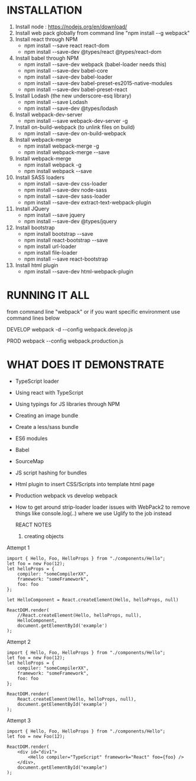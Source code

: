 # INSTALLATION

1. Install node : https://nodejs.org/en/download/
2. Install web pack globally from command line "npm install --g webpack"
3. Install react through NPM
	- npm install --save react react-dom 
	- npm install --save-dev @types/react @types/react-dom
4. Install babel through NPM
	- npm install --save-dev webpack (babel-loader needs this)
	- npm install --save-dev babel-core
	- npm install --save-dev babel-loader
	- npm install --save-dev babel-preset-es2015-native-modules
	- npm install --save-dev babel-preset-react
5. Install Lodash (the new underscore-esq library)
	- npm install --save Lodash
	- npm install --save-dev @types/lodash
6. Install webpack-dev-server 
	- npm install --save webpack-dev-server  -g
7. Install on-build-webpack (to unlink files on build)
	- npm install --save-dev on-build-webpack
8. Install webpack-merge 
    - npm install webpack-merge -g
	- npm install webpack-merge --save
9. Install webpack-merge 
    - npm install webpack -g
	- npm install webpack --save		
10. Install SASS loaders
    - npm install --save-dev css-loader
    - npm install --save-dev node-sass	
    - npm install --save-dev sass-loader	
	- npm install --save-dev extract-text-webpack-plugin
11. Install JQuery
    - npm install --save jquery 
	- npm install --save-dev @types/jquery 
12. Install bootstrap
    - npm install bootstrap --save
	- npm install react-bootstrap --save
	- npm install url-loader
	- npm install file-loader
	- npm install --save react-bootstrap
13. Install html plugin
    - npm install --save-dev html-webpack-plugin



# RUNNING IT ALL

from command line "webpack" or if you want specific environment use command lines below

DEVELOP
webpack -d --config webpack.develop.js

PROD
webpack --config webpack.production.js







# WHAT DOES IT DEMONSTRATE

- TypeScript loader
- Using react with TypeScript
- Using typings for JS libraries through NPM
- Creating an image bundle
- Create a less/sass bundle
- ES6 modules
- Babel
- SourceMap
- JS script hashing for bundles
- Html plugin to insert CSS/Scripts into template html page
- Production webpack vs develop webpack
- How to get around strip-loader loader issues with WebPack2 to remove things like console.log(..)
  where we use Uglify to the job instead


  REACT NOTES

  1. creating objects

Attempt 1

	import { Hello, Foo, HelloProps } from "./components/Hello";
	let foo = new Foo(12);
	let helloProps = {
		compiler: "someCompilerXX",
		framework: "someFramework",
		foo: foo
	};

	let HelloComponent = React.createElement(Hello, helloProps, null)

	ReactDOM.render(
		//React.createElement(Hello, helloProps, null),
		HelloComponent,
		document.getElementById('example')
	);

Attempt 2

	import { Hello, Foo, HelloProps } from "./components/Hello";
	let foo = new Foo(12);
	let helloProps = {
		compiler: "someCompilerXX",
		framework: "someFramework",
		foo: foo
	};

	ReactDOM.render(
		React.createElement(Hello, helloProps, null),
		document.getElementById('example')
	);

Attempt 3

	import { Hello, Foo, HelloProps } from "./components/Hello";
	let foo = new Foo(12);

	ReactDOM.render(
		<div id="div1">
			<Hello compiler="TypeScript" framework="React" foo={foo} />
		</div>,
		document.getElementById("example")
	);
